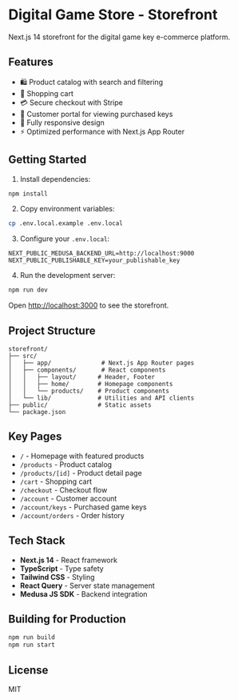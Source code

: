 # Digital Game Store - Storefront

Next.js 14 storefront for the digital game key e-commerce platform.

## Features

- 🛍️ Product catalog with search and filtering
- 🛒 Shopping cart
- 💳 Secure checkout with Stripe
- 🔑 Customer portal for viewing purchased keys
- 📱 Fully responsive design
- ⚡ Optimized performance with Next.js App Router

## Getting Started

1. Install dependencies:
```bash
npm install
```

2. Copy environment variables:
```bash
cp .env.local.example .env.local
```

3. Configure your `.env.local`:
```
NEXT_PUBLIC_MEDUSA_BACKEND_URL=http://localhost:9000
NEXT_PUBLIC_PUBLISHABLE_KEY=your_publishable_key
```

4. Run the development server:
```bash
npm run dev
```

Open [http://localhost:3000](http://localhost:3000) to see the storefront.

## Project Structure

```
storefront/
├── src/
│   ├── app/              # Next.js App Router pages
│   ├── components/       # React components
│   │   ├── layout/      # Header, Footer
│   │   ├── home/        # Homepage components
│   │   └── products/    # Product components
│   └── lib/             # Utilities and API clients
├── public/              # Static assets
└── package.json
```

## Key Pages

- `/` - Homepage with featured products
- `/products` - Product catalog
- `/products/[id]` - Product detail page
- `/cart` - Shopping cart
- `/checkout` - Checkout flow
- `/account` - Customer account
- `/account/keys` - Purchased game keys
- `/account/orders` - Order history

## Tech Stack

- **Next.js 14** - React framework
- **TypeScript** - Type safety
- **Tailwind CSS** - Styling
- **React Query** - Server state management
- **Medusa JS SDK** - Backend integration

## Building for Production

```bash
npm run build
npm run start
```

## License

MIT

